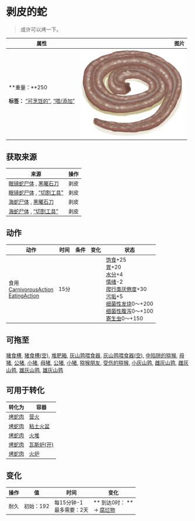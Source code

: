 # 剥皮的蛇  
> 或许可以烤一下。  
  
  属性  |   图片   
 ----  |  ----:   
 **重量：**250<br><br>**标签：**	[“可烹饪的”](tag_Cookable.md), [“喂/添加”](tag_Feed.md)  |  ![](Sprite/SkinnedSnake.png)   
  
## 获取来源  
来源  |  操作  
----  |  ----  
[眼镜蛇尸体](CobraDead.md) , [黑曜石刀](KnifeObsidian.md)  |  剥皮  
[眼镜蛇尸体](CobraDead.md) , [“切割工具”](tag_Cutter.md)  |  剥皮  
[海蛇尸体](SeaKraitDead.md) , [黑曜石刀](KnifeObsidian.md)  |  剥皮  
[海蛇尸体](SeaKraitDead.md) , [“切割工具”](tag_Cutter.md)  |  剥皮  
## 动作  
动作  |  时间  |  条件  |  变化  |  状态  
----  |  ----  |  ----  |  ----  |  ----  
食用<br>[CarnivorousAction](CarnivorousAction.md)<br>[EatingAction](EatingAction.md)  |  15分  |    |    |  [饱食](Satiation.md)+25<br>[胃](Stomach.md)+20<br>[水分](Hydration.md)+4<br>[情绪](Morale.md)-2<br>[爬行类厌倦度](SaturationReptile.md)+30<br>[污垢](Filth.md)+5<br>[细菌性发烧](BacteriaFever.md)0～+200<br>[细菌性腹泻](BacteriaDiarrhoea.md)0～+100<br>[寄生虫](Parasites.md)0～+150  
## 可拖至  
[猪食槽](BoarFeeder.md), [猪食槽(空)](BoarFeederEmpty.md), [堆肥箱](CompostBin.md), [灰山鹑喂食器](PartridgeFeeder.md), [灰山鹑喂食器(空)](PartridgeFeederEmpty.md), [中陷阱的猕猴](CageTrapMacaque.md), [母猪](BoarEnclosureFemale.md), [公猪](BoarEnclosureMale.md), [小猪](BoarEnclosurePiglet.md), [母猪](BoarTiedFemale.md), [公猪](BoarTiedMale.md), [小猪](BoarTiedPiglet.md), [猕猴朋友](MacaqueFriend.md), [受伤的猕猴](MacaqueWounded.md), [小灰山鹑](PartridgeChick.md), [雌灰山鹑](PartridgeFemaleEnclosure.md), [雌灰山鹑](PartridgeFemaleLive.md), [雄灰山鹑](PartridgeMaleEnclosure.md), [雄灰山鹑](PartridgeMaleLive.md)  
## 可用于转化  
转化为  |  容器  
----  |  ----  
[烤蛇肉](SnakeCooked.md)  |  [营火](Campfire.md)  
[烤蛇肉](SnakeCooked.md)  |  [粘土火盆](ClayFirePit.md)  
[烤蛇肉](SnakeCooked.md)  |  [火堆](Fire.md)  
[烤蛇肉](SnakeCooked.md)  |  [瓦斯炉(开)](GasCookerOn.md)  
[烤蛇肉](SnakeCooked.md)  |  [火炉](Stove.md)  
## 变化   
操作  |  值  |  时间  |  变化  
----  |  ----  |  ----  |  ----  
耐久  |  初始：192  |  每15分钟-1<br>最多需要：2天  |  ** 到达0时： **<br>→ [腐烂物](RottenRemains.md)  
